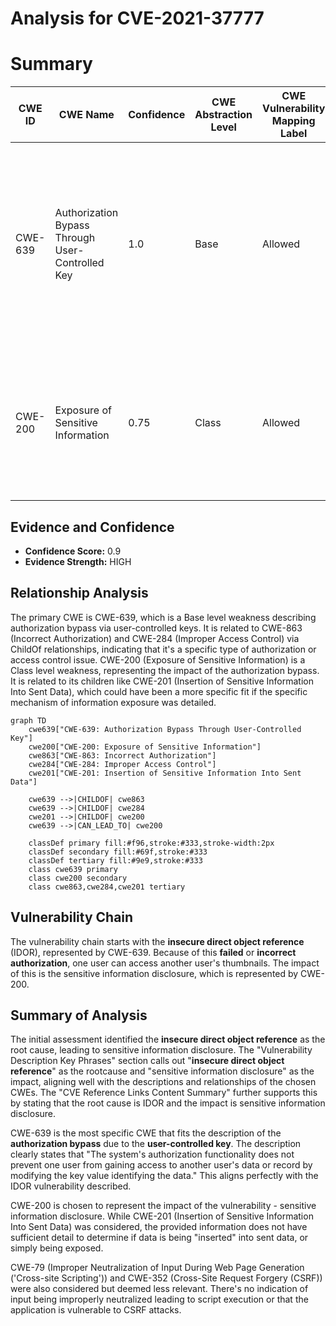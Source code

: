 # Analysis for CVE-2021-37777

# Summary
| CWE ID | CWE Name | Confidence | CWE Abstraction Level | CWE Vulnerability Mapping Label | CWE-Vulnerability Mapping Notes |
|---|---|---|---|---|---|
| CWE-639 | Authorization Bypass Through User-Controlled Key | 1.0 | Base | Allowed | Primary CWE. The application's authorization mechanism **fails to prevent** a user from accessing another user's data by manipulating the key identifying the data. |
| CWE-200 | Exposure of Sensitive Information | 0.75 | Class | Allowed | Secondary CWE. Thumbnails uploaded by one site owner are visible to another, leading to sensitive information disclosure. |

## Evidence and Confidence

*   **Confidence Score:** 0.9
*   **Evidence Strength:** HIGH

## Relationship Analysis
The primary CWE is CWE-639, which is a Base level weakness describing authorization bypass via user-controlled keys. It is related to CWE-863 (Incorrect Authorization) and CWE-284 (Improper Access Control) via ChildOf relationships, indicating that it's a specific type of authorization or access control issue. CWE-200 (Exposure of Sensitive Information) is a Class level weakness, representing the impact of the authorization bypass. It is related to its children like CWE-201 (Insertion of Sensitive Information Into Sent Data), which could have been a more specific fit if the specific mechanism of information exposure was detailed.

```mermaid
graph TD
    cwe639["CWE-639: Authorization Bypass Through User-Controlled Key"]
    cwe200["CWE-200: Exposure of Sensitive Information"]
    cwe863["CWE-863: Incorrect Authorization"]
    cwe284["CWE-284: Improper Access Control"]
    cwe201["CWE-201: Insertion of Sensitive Information Into Sent Data"]

    cwe639 -->|CHILDOF| cwe863
    cwe639 -->|CHILDOF| cwe284
    cwe201 -->|CHILDOF| cwe200
    cwe639 -->|CAN_LEAD_TO| cwe200

    classDef primary fill:#f96,stroke:#333,stroke-width:2px
    classDef secondary fill:#69f,stroke:#333
    classDef tertiary fill:#9e9,stroke:#333
    class cwe639 primary
    class cwe200 secondary
    class cwe863,cwe284,cwe201 tertiary
```

## Vulnerability Chain
The vulnerability chain starts with the **insecure direct object reference** (IDOR), represented by CWE-639. Because of this **failed** or **incorrect authorization**, one user can access another user's thumbnails. The impact of this is the sensitive information disclosure, which is represented by CWE-200.

## Summary of Analysis
The initial assessment identified the **insecure direct object reference** as the root cause, leading to sensitive information disclosure. The "Vulnerability Description Key Phrases" section calls out "**insecure direct object reference**" as the rootcause and "sensitive information disclosure" as the impact, aligning well with the descriptions and relationships of the chosen CWEs. The "CVE Reference Links Content Summary" further supports this by stating that the root cause is IDOR and the impact is sensitive information disclosure.

CWE-639 is the most specific CWE that fits the description of the **authorization bypass** due to the **user-controlled key**. The description clearly states that "The system's authorization functionality does not prevent one user from gaining access to another user's data or record by modifying the key value identifying the data." This aligns perfectly with the IDOR vulnerability described.

CWE-200 is chosen to represent the impact of the vulnerability - sensitive information disclosure. While CWE-201 (Insertion of Sensitive Information Into Sent Data) was considered, the provided information does not have sufficient detail to determine if data is being "inserted" into sent data, or simply being exposed.

CWE-79 (Improper Neutralization of Input During Web Page Generation ('Cross-site Scripting')) and CWE-352 (Cross-Site Request Forgery (CSRF)) were also considered but deemed less relevant. There's no indication of input being improperly neutralized leading to script execution or that the application is vulnerable to CSRF attacks.
